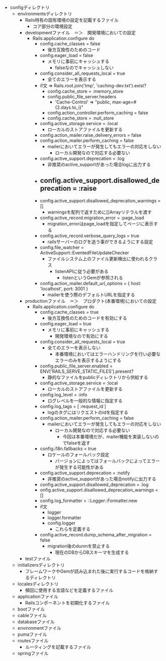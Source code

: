 - configディレクトリ
    - environmentsディレクトリ
        - Rails特有の固有環境の設定を記載するファイル
            - コア部分の環境設定
        - developmentファイル　＝＞　開発環境においての設定
            - Rails.application.configure do
                - config.cache_classes = false
                    - 後方互換性のためのコード
                - config.eager_load = false
                    - メモリに事前にキャッシュする
                        - falseなのでキャッシュしない
                - config.consider_all_requests_local = true
                    - 全てのエラーを表示する
                - if文 => Rails.root.join('tmp', 'caching-dev.txt').exist?
                    - config.cache_store = :memory_store
                    - config.public_file_server.headers
                        - 'Cache-Control' => "public, max-age=#{2.days.to_i}"
                    - config.action_controller.perform_caching = false
                    - config.cache_store = :null_store
                - config.active_storage.service = :local
                    - ローカルのストアファイルを更新する
                - config.action_mailer.raise_delivery_errors = false
                - config.action_mailer.perform_caching = false
                    - mailerにおいてエラーが発生してもエラーの対応をしない
                        - ローカル開発なので対応する必要ない
                - config.active_support.deprecation = :log
                    - 非推奨のactive_supportがあった場合logに出力する
                - config.active_support.disallowed_deprecation = :raise
                    - 
                - config.active_support.disallowed_deprecation_warnings = []
                    - warningsを配列で返すために[]Arrayリテラルを渡す
                - config.active_record.migration_error = :page_load
                    - migration_errorはpage_loadを指定してページに表示する
                - config.active_record.verbose_query_logs = true
                    - railsサーバーのログを追う事ができるようにする設定
                - config.file_watcher = ActiveSupport::EventedFileUpdateChecker
                    - ファイルシステム上のファイル更新検出に使われるクラス
                        - listenAPIに従う必要がある
                            - listenというGemが参照される
                - config.action_mailer.default_url_options = { host: 'localhost', port: 3001 }
                    - mailerを使う際のデフォルトURLを指定する
        - productionファイル　＝＞　プロダクト(本番環境)においての設定
            - Rails.application.configure do
                - config.cache_classes = true
                    - 後方互換性のためのコードを有効にする
                - config.eager_load = true
                    - メモリに事前にキャッシュする
                        - 開発環境なので有効にする
                -  config.consider_all_requests_local = true
                    - 全てのエラーを表示しない
                        - 本番環境においてはエラーハンドリングを行い必要なエラーのみを表示するようにする
                - config.public_file_server.enabled = ENV['RAILS_SERVE_STATIC_FILES'].present?
                    - 静的なファイルをpublicディレクトリから供給する
                - config.active_storage.service = :local
                    - ローカルのストアファイルを更新する
                - config.log_level = :info
                    - ログレベルを一般的な情報に指定する
                - config.log_tags = [ :request_id ]
                    - logのタグにはリクエストのidを指定する
                - config.action_mailer.perform_caching = false
                    - mailerにおいてエラーが発生してもエラーの対応をしない
                        - ローカル開発なので対応する必要ない
                            - 今回は本番環境だが、mailer機能を実装しないのでfalseを返す
                - config.i18n.fallbacks = true
                    - ロケールのフォールバック設定
                        - バージョンによってはフォールバックによってエラーが発生する可能性がある
                - config.active_support.deprecation = :notify
                    - 非推奨のactive_supportがあった場合notifyに出力する
                - config.active_support.disallowed_deprecation = :log
                - onfig.active_support.disallowed_deprecation_warnings = []
                - config.log_formatter = ::Logger::Formatter.new
                - if文
                    - logger
                    - logger.formatter
                    - config.logger
                        - これらを定義する
                - config.active_record.dump_schema_after_migration = false
                    - migration後のdunmを禁止する
                        - 現在のDBからDBスキーマを生成する
        - testファイル
    - initializersディレクトリ
        - フレームワークやGemが読み込まれた後に実行するコードを格納するディレクトリ
    - localesディレクトリ
        - 頻回に使用する言語などを定義するファイル
    - applicationファイル
        - Railsコンポーネントを初期化するファイル
    - bootファイル
    - cableファイル
    - databaseファイル
    - environmentファイル
    - pumaファイル
    - routesファイル
        - ルーティングを記載するファイル
    - springファイル